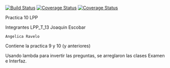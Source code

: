 [![Build Status](https://travis-ci.org/alu0100505092/prct08.svg?branch=des)](https://travis-ci.org/alu0100505092/prct08)
[![Coverage Status](https://img.shields.io/coveralls/alu0100505092/prct08.svg)](https://coveralls.io/r/alu0100505092/prct08)
[![Coverage Status](https://coveralls.io/repos/alu0100505092/prct08/badge.png)](https://coveralls.io/r/alu0100505092/prct08)


Practica 10 LPP

Integrantes LPP_T_13
    Joaquin Escobar 
    
    Angelica Ravelo 
    


Contiene la practica 9 y 10 (y anteriores)

Usando lambda para invertir las preguntas, se arreglaron las clases Examen e Interfaz.



